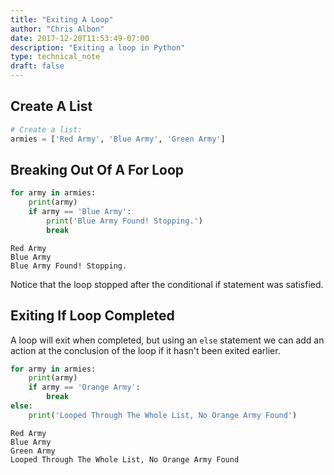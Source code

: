 ```yaml
---
title: "Exiting A Loop"
author: "Chris Albon"
date: 2017-12-20T11:53:49-07:00
description: "Exiting a loop in Python"
type: technical_note
draft: false
---
```

## Create A List


```python
# Create a list:
armies = ['Red Army', 'Blue Army', 'Green Army']
```

## Breaking Out Of A For Loop


```python
for army in armies:
    print(army)
    if army == 'Blue Army':
        print('Blue Army Found! Stopping.')
        break
```

    Red Army
    Blue Army
    Blue Army Found! Stopping.


Notice that the loop stopped after the conditional if statement was satisfied.

## Exiting If Loop Completed

A loop will exit when completed, but using an `else` statement we can add an action at the conclusion of the loop if it hasn't been exited earlier.


```python
for army in armies:
    print(army)
    if army == 'Orange Army':
        break
else:
    print('Looped Through The Whole List, No Orange Army Found')
```

    Red Army
    Blue Army
    Green Army
    Looped Through The Whole List, No Orange Army Found

